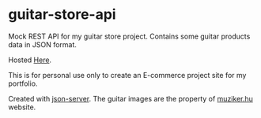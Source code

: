 # guitar-store-api

Mock REST API for my guitar store project. Contains some guitar products data in JSON format.

Hosted [Here](https://my-guitarstore-api.herokuapp.com/).

This is for personal use only to create an E-commerce project site for my portfolio.

Created with [json-server](https://github.com/typicode/json-server).
The guitar images are the property of [muziker.hu](https://www.muziker.hu/) website.
